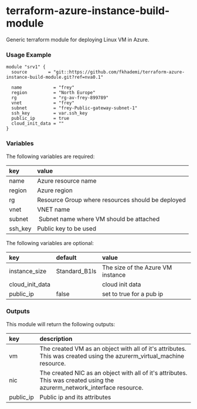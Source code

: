 # terraform-azure-instance-build-module
Generic terraform module for deploying Linux VM in Azure. 

### Usage Example
```
module "srv1" {
  source        = "git::https://github.com/fkhademi/terraform-azure-instance-build-module.git?ref=nva0.1"

  name		      = "frey"
  region          = "North Europe"
  rg		      = "rg-av-frey-899789"
  vnet		      = "frey"
  subnet          = "frey-Public-gateway-subnet-1"
  ssh_key	      = var.ssh_key
  public_ip       = true
  cloud_init_data = ""
}

```

### Variables
The following variables are required:

key | value
:--- | :---
name | Azure resource name
region | Azure region
rg | Resource Group where resources should be deployed
vnet | VNET name
subnet | Subnet name where VM should be attached
ssh_key | Public key to be used

The following variables are optional:

key | default | value 
:---|:---|:---
instance_size | Standard_B1ls | The size of the Azure VM instance
cloud_init_data | | cloud init data
public_ip | false | set to true for a pub ip

### Outputs
This module will return the following outputs:

key | description
:---|:---
vm | The created VM as an object with all of it's attributes. This was created using the azurerm_virtual_machine resource.
nic | The created NIC as an object with all of it's attributes. This was created using the azurerm_network_interface resource.
public_ip | Public ip and its attributes